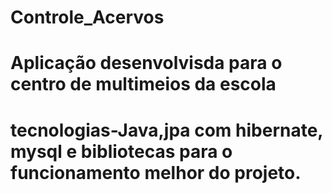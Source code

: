 # Controle_Acervos
# Aplicação desenvolvisda para o centro de multimeios da escola
# tecnologias-Java,jpa com hibernate, mysql e bibliotecas para o funcionamento melhor do projeto.
